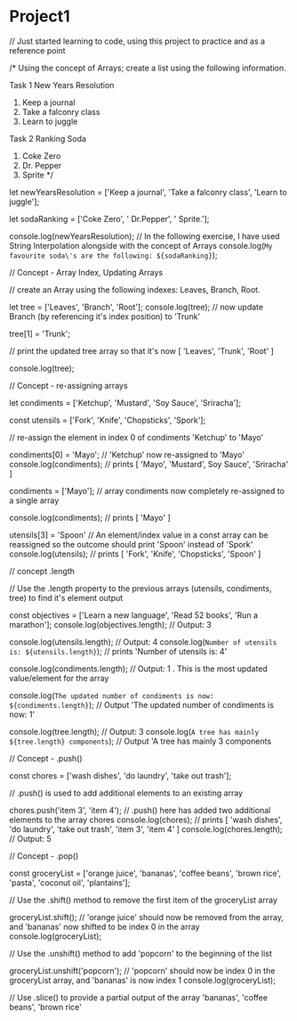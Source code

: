 # Project1
// Just started learning to code, using this project to practice and as a reference point


/* Using the concept of Arrays; create a list using the following information.

Task 1
New Years Resolution
  1. Keep a journal
  2. Take a falconry class
  3. Learn to juggle

  Task 2
Ranking Soda
  1. Coke Zero
  2. Dr. Pepper
  3. Sprite
*/

let newYearsResolution = ['Keep a journal', 'Take a falconry class', 'Learn to juggle'];

let sodaRanking = ['Coke Zero', ' Dr.Pepper', ' Sprite.'];

console.log(newYearsResolution);
// In the following exercise, I have used String Interpolation alongside with the concept of Arrays
console.log(`My favourite soda\'s are the following: ${sodaRanking}`);





// Concept - Array Index, Updating Arrays

// create an Array using the following indexes: Leaves, Branch, Root.

let tree = ['Leaves', 'Branch', 'Root'];
console.log(tree);
// now update Branch (by referencing it's index position) to 'Trunk'

tree[1] = 'Trunk';

// print the updated tree array so that it's now [ 'Leaves', 'Trunk', 'Root' ]

console.log(tree);




// Concept - re-assigning arrays

let condiments = ['Ketchup', 'Mustard', 'Soy Sauce', 'Sriracha'];

const utensils = ['Fork', 'Knife', 'Chopsticks', 'Spork'];

// re-assign the element in index 0 of condiments 'Ketchup' to 'Mayo'

condiments[0] = 'Mayo'; // 'Ketchup' now re-assigned to 'Mayo'
console.log(condiments); // prints [ 'Mayo', 'Mustard', Soy Sauce', 'Sriracha' ]

condiments = ['Mayo']; // array condiments now completely re-assigned to a single array

console.log(condiments); // prints [ 'Mayo' ]

utensils[3] = 'Spoon' // An element/index value in a const array can be reassigned so the outcome should print 'Spoon' instead of 'Spork'
console.log(utensils); // prints [ 'Fork', 'Knife', 'Chopsticks', 'Spoon' ]





// concept .length

// Use the .length property to the previous arrays (utensils, condiments, tree) to find it's element output

const objectives = ['Learn a new language', 'Read 52 books', 'Run a marathon'];
console.log(objectives.length); // Output: 3

console.log(utensils.length); // Output: 4
console.log(`Number of utensils is: ${utensils.length}`); // prints 'Number of utensils is: 4'

console.log(condiments.length); // Output: 1 . This is the most updated value/element for the array

console.log(`The updated number of condiments is now: ${condiments.length}`); // Output 'The updated number of condiments is now: 1'

console.log(tree.length); // Output: 3
console.log(`A tree has mainly ${tree.length} components`); // Output 'A tree has mainly 3 components


// Concept - .push()

const chores = ['wash dishes', 'do laundry', 'take out trash'];

// .push() is used to add additional elements to an existing array

chores.push('item 3', 'item 4'); // .push() here has added two additional elements to the array chores
console.log(chores); // prints [ 'wash dishes', 'do laundry', 'take out trash', 'item 3', 'item 4' ]
console.log(chores.length); // Output: 5



// Concept - .pop()


const groceryList = ['orange juice', 'bananas', 'coffee beans', 'brown rice', 'pasta', 'coconut oil', 'plantains'];

// Use the .shift() method to remove the first item of the groceryList array

groceryList.shift(); // 'orange juice' should now be removed from the array, and 'bananas' now shifted to be index 0 in the array
console.log(groceryList);

// Use the .unshift() method to add 'popcorn' to the beginning of the list

groceryList.unshift('popcorn'); // 'popcorn' should now be index 0 in the groceryList array, and 'bananas' is now index 1
console.log(groceryList);


// Use .slice() to provide a partial output of the array 'bananas', 'coffee beans', 'brown rice'
